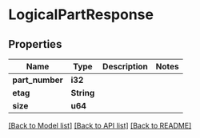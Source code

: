 # LogicalPartResponse

## Properties

Name | Type | Description | Notes
------------ | ------------- | ------------- | -------------
**part_number** | **i32** |  | 
**etag** | **String** |  | 
**size** | **u64** |  | 

[[Back to Model list]](../README.md#documentation-for-models) [[Back to API list]](../README.md#documentation-for-api-endpoints) [[Back to README]](../README.md)



